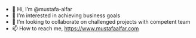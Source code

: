 - 👋 Hi, I’m @mustafa-alfar
- 👀 I'm interested in achieving business goals
- 💞️ I’m looking to collaborate on challenged projects with competent team
- 📫 How to reach me, https://www.mustafaalfar.com

